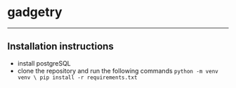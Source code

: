 # gadgetry
***
## Installation instructions
- install postgreSQL
- clone the repository and run the following commands
 ` python -m venv venv \
    pip install -r requirements.txt `

